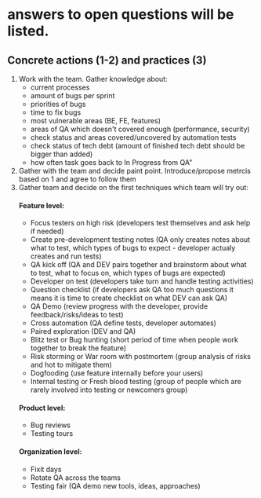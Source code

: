 # answers to open questions will be listed.

## Concrete actions (1-2) and practices (3)
1. Work with the team. Gather knowledge about: 
    - current processes
    - amount of bugs per sprint
    - priorities of bugs
    - time to fix bugs
    - most vulnerable areas (BE, FE, features)
    - areas of QA which doesn't covered enough (performance, security)
    - check status and areas covered/uncovered by automation tests
    - check status of tech debt (amount of finished tech debt should be bigger than added)
    - how often task goes back to In Progress from QA"				
2. Gather with the team and decide paint point. Introduce/propose metrcis  based on 1 and agree to follow them				
3. Gather team and decide on the first techniques which team will try out:
    #### Feature level:
    - Focus testers on high risk (developers test themselves and ask help if needed)
    - Create pre-development testing notes (QA only creates notes about what to test, which types of bugs to expect - developer actualy creates and run tests)
    - QA kick off (QA and DEV pairs together and brainstorm about what to test, what to focus on, which types of bugs are expected)
    - Developer on test (developers take turn and handle testing activities)
    - Question checklist (if developers ask QA too much questions it means it is time to create checklist on what DEV can ask QA)
    - QA Demo (review progress with the developer, provide feedback/risks/ideas to test)
    - Cross automation (QA define tests, developer automates)
    - Paired exploration (DEV and QA)
    - Blitz test or Bug hunting (short period of time when people work together to break the feature)
    - Risk storming or War room with postmortem (group analysis of risks and hot to mitigate them)
    - Dogfooding (use feature internally before your users)
    - Internal testing or Fresh blood testing (group of people which are rarely involved into testing or newcomers group)
    #### Product level:   
    - Bug reviews
    - Testing tours 
    #### Organization level:
    - Fixit days
    - Rotate QA across the teams
    - Testing fair (QA demo new tools, ideas, approaches)				